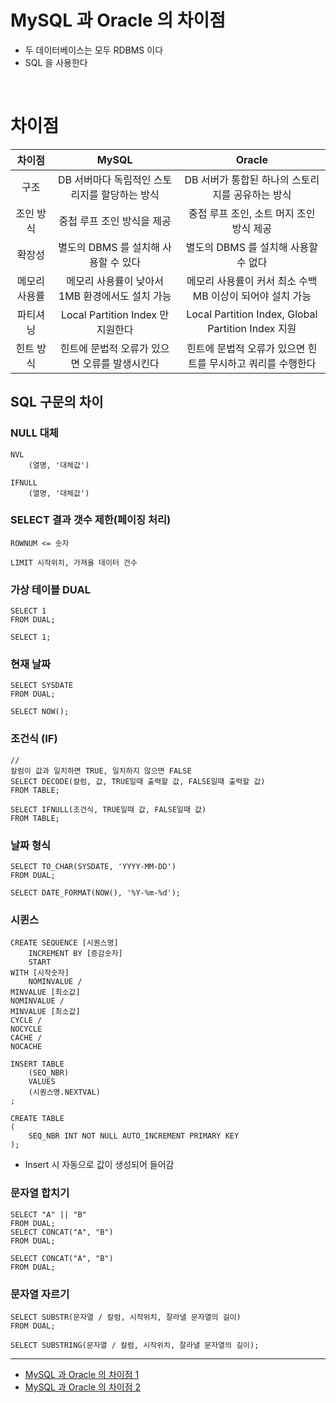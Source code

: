 # MySQL 과 Oracle 의 차이점

* 두 데이터베이스는 모두 RDBMS 이다
* SQL 을 사용한다

<br>

# 차이점

|    차이점    |            MySQL             |                      Oracle                      |
|:---------:|:----------------------------:|:------------------------------------------------:|
|    구조     |  DB 서버마다 독립적인 스토리지를 할당하는 방식  |           DB 서버가 통합된 하나의 스토리지를 공유하는 방식           |
|   조인 방식   |       중첩 루프 조인 방식을 제공        |             중접 루프 조인, 소트 머지 조인 방식 제공             |
|    확장성    |   별도의 DBMS 를 설치해 사용할 수 있다    |             별도의 DBMS 를 설치해 사용할 수 없다              |
|  메모리 사용률  | 메모리 사용률이 낮아서 1MB 환경에서도 설치 가능 |        메모리 사용률이 커서 최소 수백 MB 이상이 되어야 설치 가능        |
|   파티셔닝    | Local Partition Index 만 지원한다 | Local Partition Index, Global Partition Index 지원 |
|   힌트 방식   |  힌트에 문법적 오류가 있으면 오류를 발생시킨다   |        힌트에 문법적 오류가 있으면 힌트를 무시하고 쿼리를 수행한다         |

## SQL 구문의 차이

### NULL 대체

```oracle
NVL
    (열명, '대체값')
```

```mysql
IFNULL
    (열명, '대체값')
```

### SELECT 결과 갯수 제한(페이징 처리)

```oracle
ROWNUM <= 숫자
```

```mysql
LIMIT 시작위치, 가져올 데이터 건수
```

### 가상 테이블 DUAL

```oracle
SELECT 1
FROM DUAL;
```

```mysql
SELECT 1;
```

### 현재 날짜

```oracle
SELECT SYSDATE
FROM DUAL;
```

```mysql
SELECT NOW();
```

### 조건식 (IF)

```oracle
//
칼럼이 값과 일치하면 TRUE, 일치하지 않으면 FALSE
SELECT DECODE(칼럼, 값, TRUE일때 출력할 값, FALSE일때 출력할 값)
FROM TABLE;
```

```mysql
SELECT IFNULL(조건식, TRUE일때 값, FALSE일때 값)
FROM TABLE;
```

### 날짜 형식

```oracle
SELECT TO_CHAR(SYSDATE, 'YYYY-MM-DD')
FROM DUAL;
```

```mysql
SELECT DATE_FORMAT(NOW(), '%Y-%m-%d');
```

### 시퀸스

```oracle
CREATE SEQUENCE [시퀀스명]
    INCREMENT BY [증감숫자]
    START
WITH [시작숫자]
    NOMINVALUE /
MINVALUE [최소값]
NOMINVALUE /
MINVALUE [최소값]
CYCLE /
NOCYCLE
CACHE /
NOCACHE

INSERT TABLE
    (SEQ_NBR)
    VALUES
    (시퀀스명.NEXTVAL)
;
```

```mysql
CREATE TABLE
(
    SEQ_NBR INT NOT NULL AUTO_INCREMENT PRIMARY KEY
);
```

* Insert 시 자동으로 값이 생성되어 들어감

### 문자열 합치기

```oracle
SELECT "A" || "B"
FROM DUAL;
SELECT CONCAT("A", "B")
FROM DUAL;
```

```mysql
SELECT CONCAT("A", "B")
FROM DUAL;
```

### 문자열 자르기

```oracle
SELECT SUBSTR(문자열 / 칼럼, 시작위치, 잘라낼 문자열의 길이)
FROM DUAL;
```

```mysql
SELECT SUBSTRING(문자열 / 칼럼, 시작위치, 잘라낼 문자열의 길이);
```

---

* [MySQL 과 Oracle 의 차이점 1](https://mantaray.tistory.com/38)
* [MySQL 과 Oracle 의 차이점 2](https://velog.io/@alicesykim95/Oracle%EA%B3%BC-MySQL%EC%9D%98-%EC%B0%A8%EC%9D%B4%EC%A0%90)